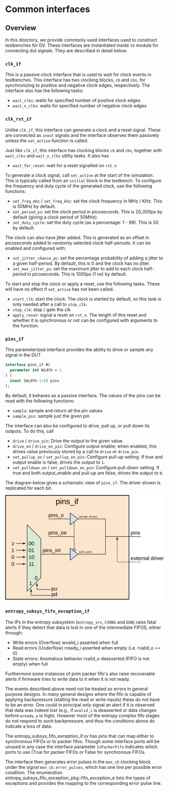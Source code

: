 # Common interfaces


## Overview
In this directory, we provide commonly used interfaces used to construct
testbenches for DV. These interfaces are instantiated inside `tb` module for
connecting dut signals. They are described in detail below.

### `clk_if`
This is a passive clock interface that is used to wait for clock events in
testbenches. This interface has two clocking blocks, `cb` and `cbn`, for
synchronizing to positive and negative clock edges, respectively. The interface
also has the following tasks:
* `wait_clks`: waits for specified number of positive clock edges
* `wait_n_clks`: waits for specified number of negative clock edges

### `clk_rst_if`

Unlike `clk_if`, this interface can generate a clock and a reset signal. These
are connected as `inout` signals and the interface observes them passively
unless the `set_active` function is called.

Just like `clk_if`, this interface has clocking blocks `cb` and `cbn`, together
with `wait_clks` and `wait_n_clks` utility tasks. It also has
* `wait_for_reset`: wait for a reset signalled on `rst_n`

To generate a clock signal, call `set_active` at the start of the simulation.
This is typically called from an `initial` block in the testbench. To configure
the frequency and duty cycle of the generated clock, use the following
functions:
* `set_freq_mhz` / `set_freq_khz`: set the clock frequency in MHz / KHz. This
  is 50MHz by default.
* `set_period_ps`: set the clock period in picoseconds. This is 20_000ps by default
  (giving a clock period of 50MHz).
* `set_duty_cycle`: set the duty cycle (as a percentage: 1 - 99). This is 50 by
  default.

The clock can also have jitter added. This is generated as an offset in
picoseconds added to randomly selected clock half-periods. It can be enabled
and configured with:
* `set_jitter_chance_pc`: set the percentage probability of adding a jitter to
  a given half-period. By default, this is 0 and the clock has no jitter.
* `set_max_jitter_ps`: set the maximum jitter to add to each clock half-period
  in picoseconds. This is 1000ps (1 ns) by default.

To start and stop the clock or apply a reset, use the following tasks. These
will have no effect if `set_active` has not been called.
* `start_clk`: start the clock. The clock is started by default, so this
  task is only needed after a call to `stop_clk`.
* `stop_clk`: stop / gate the clk
* `apply_reset`: signal a reset on `rst_n`. The length of this reset and
  whether it is synchronous or not can be configured with arguments to the
  function.

### `pins_if`

This parameterized interface provides the ability to drive or sample any signal
in the DUT.

```systemverilog
interface pins_if #(
  parameter int Width = 1
) (
  inout [Width-1:0] pins
);
```

By default, it behaves as a passive interface. The values of the pins can be
read with the following functions:
* `sample`: sample and return all the pin values
* `sample_pin`: sample just the given pin

The interface can also be configured to drive, pull up, or pull down its
outputs. To do this, call
* `drive` / `drive_pin`: Drive the output to the given value.
* `drive_en` / `drive_en_pin`: Configure output enable; when enabled, this
  drives value previously stored by a call to `drive` or `drive_pin`.
* `set_pullup_en` / `set_pullup_en_pin`: Configure pull-up setting. If true and
  output enable is false, drives the output to `1`.
* `set_pulldown_en` / `set_pulldown_en_pin`: Configure pull-down setting. If
  true and both output_enable and pull-up are false, drives the output to `0`.

The diagram below gives a schematic view of `pins_if`. The driver shown is
replicated for each bit.

![Block diagram](pins_if.svg)

### `entropy_subsys_fifo_exception_if`

The IPs in the entropy subsystem (`entropy_src`, `CSRNG` and `EDN`) raise fatal alerts if they
detect that data is lost in one of the intermediate FIFOS, either through:
  - Write errors (Overflow) wvalid_i asserted when full
  - Read errors  (Underflow) rready_i asserted when empty (i.e. rvalid_o == 0)
  - State errors: Anomalous behavior rvalid_o deasserted (FIFO is not empty) when full

Furthermore some instances of prim packer fifo's also raise recoverable alerts if firmware
tries to write data to it when it is not ready.

The events described above need not be treated as errors in general purpose designs.
In many general designs where the fifo is capable of applying backpressure (stalling
the read or write inputs) these do not have to be an error. One could in principal
only signal an alert if it is observed that data was indeed lost (e.g., if `wvalid_i` is
deasserted or data changes before `wready_o` is high).  However most of the entropy complex
fifo stages do not respond to such backpressure, and thus the conditions above do
indicate a loss of data.

The entropy_subsys_fifo_exception_if.sv has pins that can map either to synchronous
FIFOs or to packer fifos.  Though some interface ports will be unused in any case
the interface parameter `IsPackerFifo` indicates which ports to use (True for
packer FIFOs or False for synchronous FIFOs.

The interface then generates error pulses in the `mon_cb` clocking block under
the signal `mon_cb.error_pulses`, which has one line per possible error condition.
The enumeration entropy_subsys_fifo_exception_pkg::fifo_exception_e lists the
types of exceptions and provides the mapping to the corresponding error pulse line.
